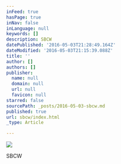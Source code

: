 ```yaml
---
inFeed: true
hasPage: true
inNav: false
inLanguage: null
keywords: []
description: SBCW
datePublished: '2016-05-03T21:28:49.164Z'
dateModified: '2016-05-03T21:15:39.088Z'
title: ''
author: []
authors: []
publisher:
  name: null
  domain: null
  url: null
  favicon: null
starred: false
sourcePath: _posts/2016-05-03-sbcw.md
published: true
url: sbcw/index.html
_type: Article

---
```

![](https://the-grid-user-content.s3-us-west-2.amazonaws.com/30873281-d115-4399-b8dd-d5ca813db525.jpg)

SBCW